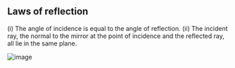 ## Laws of reflection
(i) The angle of incidence is equal to the angle of reflection.
(ii) The incident ray, the normal to the mirror at the point of incidence and the reflected ray, all lie in the same plane.

![image](https://user-images.githubusercontent.com/20998959/148184624-e177e965-3c78-44da-ba64-d0126f78d1a6.png)
